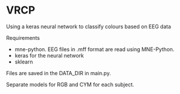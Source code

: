 # VRCP
Using a keras neural network to classify colours based on EEG data

Requirements
- mne-python. EEG files in .mff format are read using MNE-Python.
- keras for the neural network
- sklearn

Files are saved in the DATA_DIR in main.py. 

Separate models for RGB and CYM for each subject.
